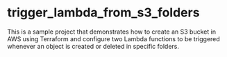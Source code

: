 # trigger_lambda_from_s3_folders
This is a sample project that demonstrates how to create an S3 bucket in AWS using Terraform and configure two Lambda functions to be triggered whenever an object is created or deleted in specific folders.

